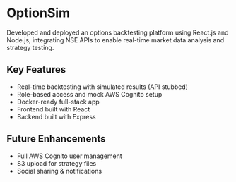 # OptionSim

Developed and deployed an options backtesting platform using React.js and Node.js, integrating NSE APIs to enable
real-time market data analysis and strategy testing.

## Key Features
- Real-time backtesting with simulated results (API stubbed)
- Role-based access and mock AWS Cognito setup
- Docker-ready full-stack app
- Frontend built with React
- Backend built with Express

## Future Enhancements
- Full AWS Cognito user management
- S3 upload for strategy files
- Social sharing & notifications

